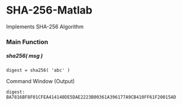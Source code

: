 # SHA-256-Matlab
Implements SHA-256 Algorithm

### Main Function
##### sha256( msg )

    digest = sha256( 'abc' )                                 

Command Window (Output)

    digest: BA7816BF8F01CFEA414140DE5DAE2223B00361A396177A9CB410FF61F20015AD
